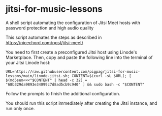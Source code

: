 # jitsi-for-music-lessons
A shell script automating the configuration of Jitsi Meet hosts with password protection and high audio quality

This script automates the steps as described in https://nicechord.com/post/jitsi-meet/

You need to first create a preconfigured Jitsi host using Linode's Marketplace.  Then, copy and paste the following line into the terminal of your Jitsi Linode host:
```
URL=https://raw.githubusercontent.com/pigpag/jitsi-for-music-lessons/main/linode-jitsi.sh; CONTENT=$(curl -sL $URL); [ $(md5sum<<<"$CONTENT" | head -c 32) = "68b329da9893e34099c7d8ad5cb9c940" ] && sudo bash -c "$CONTENT"
```

Follow the prompts to finish the additional configuration.

You should run this script immediately after creating the Jitsi instance, and run only once.

